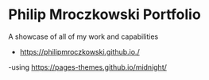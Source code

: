 # Philip Mroczkowski Portfolio

A showcase of all of my work and capabilities
- https://philipmroczkowski.github.io./

-using https://pages-themes.github.io/midnight/
